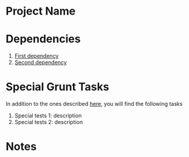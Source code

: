 Project Name
========

# Dependencies

1. [First dependency](url)
1. [Second dependency](url)

# Special Grunt Tasks

In addition to the ones described [here](url), you will find the following tasks

1. Special tests 1: description
1. Special tests 2: description

# Notes


